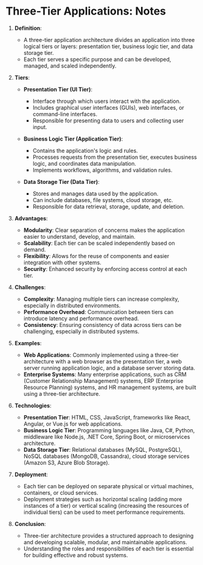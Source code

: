 # Three-Tier Applications: Notes

1. **Definition**:
   - A three-tier application architecture divides an application into three logical tiers or layers: presentation tier, business logic tier, and data storage tier.
   - Each tier serves a specific purpose and can be developed, managed, and scaled independently.

2. **Tiers**:
   - **Presentation Tier (UI Tier)**:
     - Interface through which users interact with the application.
     - Includes graphical user interfaces (GUIs), web interfaces, or command-line interfaces.
     - Responsible for presenting data to users and collecting user input.
   
   - **Business Logic Tier (Application Tier)**:
     - Contains the application's logic and rules.
     - Processes requests from the presentation tier, executes business logic, and coordinates data manipulation.
     - Implements workflows, algorithms, and validation rules.
   
   - **Data Storage Tier (Data Tier)**:
     - Stores and manages data used by the application.
     - Can include databases, file systems, cloud storage, etc.
     - Responsible for data retrieval, storage, update, and deletion.
   
3. **Advantages**:
   - **Modularity**: Clear separation of concerns makes the application easier to understand, develop, and maintain.
   - **Scalability**: Each tier can be scaled independently based on demand.
   - **Flexibility**: Allows for the reuse of components and easier integration with other systems.
   - **Security**: Enhanced security by enforcing access control at each tier.

4. **Challenges**:
   - **Complexity**: Managing multiple tiers can increase complexity, especially in distributed environments.
   - **Performance Overhead**: Communication between tiers can introduce latency and performance overhead.
   - **Consistency**: Ensuring consistency of data across tiers can be challenging, especially in distributed systems.

5. **Examples**:
   - **Web Applications**: Commonly implemented using a three-tier architecture with a web browser as the presentation tier, a web server running application logic, and a database server storing data.
   - **Enterprise Systems**: Many enterprise applications, such as CRM (Customer Relationship Management) systems, ERP (Enterprise Resource Planning) systems, and HR management systems, are built using a three-tier architecture.

6. **Technologies**:
   - **Presentation Tier**: HTML, CSS, JavaScript, frameworks like React, Angular, or Vue.js for web applications.
   - **Business Logic Tier**: Programming languages like Java, C#, Python, middleware like Node.js, .NET Core, Spring Boot, or microservices architecture.
   - **Data Storage Tier**: Relational databases (MySQL, PostgreSQL), NoSQL databases (MongoDB, Cassandra), cloud storage services (Amazon S3, Azure Blob Storage).

7. **Deployment**:
   - Each tier can be deployed on separate physical or virtual machines, containers, or cloud services.
   - Deployment strategies such as horizontal scaling (adding more instances of a tier) or vertical scaling (increasing the resources of individual tiers) can be used to meet performance requirements.

8. **Conclusion**:
   - Three-tier architecture provides a structured approach to designing and developing scalable, modular, and maintainable applications.
   - Understanding the roles and responsibilities of each tier is essential for building effective and robust systems.
